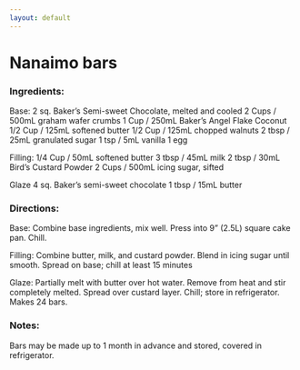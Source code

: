 ```yaml
---
layout: default
---
```


# Nanaimo bars

### Ingredients:

Base:
2 sq. Baker’s Semi-sweet Chocolate, melted and cooled
2 Cups / 500mL graham wafer crumbs
1 Cup / 250mL Baker’s Angel Flake Coconut
1/2 Cup / 125mL softened butter
1/2 Cup / 125mL chopped walnuts
2 tbsp / 25mL granulated sugar
1 tsp / 5mL vanilla
1 egg

Filling:
1/4 Cup / 50mL softened butter
3 tbsp / 45mL milk
2 tbsp / 30mL Bird’s Custard Powder
2 Cups / 500mL icing sugar, sifted

Glaze
4 sq. Baker’s semi-sweet chocolate
1 tbsp / 15mL butter

### Directions:
Base: Combine base ingredients, mix well. Press into 9” (2.5L) square cake pan. Chill.

Filling: Combine butter, milk, and custard powder. Blend in icing sugar until smooth. Spread on base; chill at least 15 minutes

Glaze: Partially melt with butter over hot water. Remove from heat and stir completely melted. Spread over custard layer. Chill; store in refrigerator. Makes 24 bars.

### Notes:

Bars may be made up to 1 month in advance and stored, covered in refrigerator.